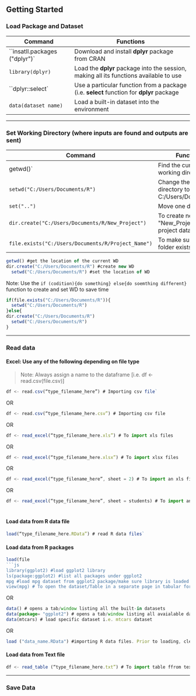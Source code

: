 ## Getting Started

### Load Package and Dataset

| **Command** | **Functions** |
| --- | --- |
| ``insatll.packages ("dplyr")`| Download and install **dplyr** package from CRAN | 
| `library(dplyr)` | Load the **dplyr** package into the session, making all its functions available to use |
|  ``dplyr::select`  | Use a particular function from a package (i.e. **select** function for **dplyr** package |
|  `data(dataset name)` | Load a built-in dataset into the environment| `data(iris)`|

---

### Set Working Directory (where inputs are found and outputs are sent)

| **Command** | **Functions** |
| --- | --- |
| getwd()`| Find the current working directory |
| `setwd("C:/Users/Documents/R")`| Change the current directory to C:/Users/Documents/R|` |
| `set("..")`| Move one directory up |
| `dir.create("C:/Users/Documents/R/New_Project")` | To create new folder "New_Project" to store project data |
| `file.exists("C:/Users/Documents/R/Project_Name")` | To make sure if the folder exists |

```js
getwd() #get the location of the current WD
dir.create("C:/Users/Documents/R") #create new WD
  setwd("C:/Users/Documents/R") #set the location of WD
```

Note: Use the `if (codition){do something} else{do soemthing different}` function to create and set WD to save time

``` js
if(file.exists("C:/Users/Documents/R")){
  setwd("C:/Users/Documents/R")
}else{
dir.create("C:/Users/Documents/R")
  setwd("C:/Users/Documents/R")
}
```
---

### Read data

#### Excel: Use any of the following depending on file type

> Note: Always assign a name to the dataframe [i.e. df <- read.csv(file.csv)]

``` js
df <- read.csv(“type_filename_here”) # Importing csv file`
```
OR
``` js
df <- read.csv(“type_filename_here.csv”) # Importing csv file 
```
OR
``` js
df <- read_excel(“type_filename_here.xls”) # To import xls files 
```
OR
``` js
df <- read_excel(“type_filename_here.xlsx”) # To import xlsx files 
```
OR
``` js
df <- read_excel(“type_filename_here”, sheet = 2) # To import an xls file stored in a particular sheet number (for example, sheet number 2)
```
OR
``` js
df <- read_excel(“type_filename_here”, sheet = students) # To import an xlsx file stored in a particular sheet name (for example, sheet named students)
```

#

#### Load data from R data file

```js
load(“type_filename_here.RData”) # read R data files` 
```
#### Load data from R packages

```js
load(file
```js
library(ggplot2) #load ggplot2 library
ls(package:ggplot2) #list all packages under ggplot2
mpg #load mpg dataset from ggplot2 package/make sure library is loaded
view(mpg) # To open the dataset/Table in a separate page in tabular format
```
OR 
```js
data() # opens a tab/window listing all the built-in datasets
data(package= "ggplot2") # opens a tab/window listing all avaialable datasets in ggplot2 package
data(mtcars) # load specific dataset i.e. mtcars dataset
```
OR

```js
load ("data_name.RData") #importing R data files. Prior to loading, clear all objects currently within the workspace to avoid overwrite.
```

#### Load data from Text file

```js
df <- read_table (“type_filename_here.txt”) # To import table ffrom text files
```
---

### Save Data




